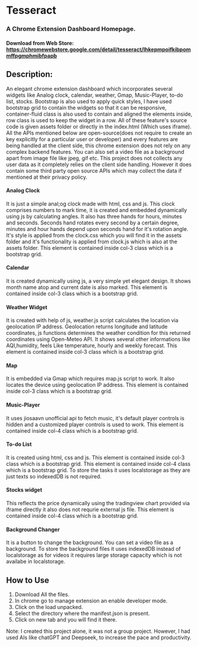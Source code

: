 # Tesseract
### A Chrome Extension Dashboard Homepage.
#### Download from Web Store: https://chromewebstore.google.com/detail/tesseract/lhkepmpoifkibpommffpgmphmibfpapb
## Description:
An elegant chrome extension dashboard which incorporates several widgets like Analog clock, calendar, weather,
Gmap, Music-Player, to-do list, stocks. Bootstrap is also used to apply quick styles, I have used bootstrap grid to contain the widgets so that it
can be responsive, container-fluid class is also used to contain and aligned the elements inside, row class is used to keep the widget in a row.
All of these feature's source code is given assets folder or directly in the index.html (Which uses iframe). All the APIs mentioned below are open-source(does not require to create an key explicitly for a particular user or developer) and every features are being handled at the client side, this chrome extension does not rely on any complex backend features. You can also set a video file as a background apart from image file like jpeg, gif etc. This project does not collects any user data as it completely relies on the client side handling. However it does contain some third party open source APIs which may collect the data
if mentioned at their privacy policy.

#### Analog Clock
It is just a simple anal;og clock made with html, css and js. This clock
comprises numbers to mark time, it is created and embedded dynamically using js by calculating angles.
It also has three hands for hours, minutes and seconds. Seconds hand rotates every second by a certain degree, minutes and hour
hands depend upon seconds hand for it's rotation angle. It's style is applied from the clock.css which you will find it in the assets folder and it's
functionality is applied from clock.js which is also at the assets folder. This element is contained inside col-3 class which is a bootstrap grid.

#### Calendar
It is created dynamically using js, a very simple yet elegant design. It shows month name atop and current date is also marked. This element is contained inside
col-3 class which is a bootstrap grid.

#### Weather Widget
It is created with help of js, weather.js script calculates the location via geolocation IP address. Geolocation returns longitude and latitude coordinates, js functions determines the weather condition for this returned coordinates using Open-Meteo API. It shows several other informations like AQI,humidity, feels Like temperature, hourly and weekly forecast. This element is contained inside
col-3 class which is a bootstrap grid.

#### Map
It is embedded via Gmap which requires map.js script to work. It also locates the device using geolocation IP address. This element is contained inside
col-3 class which is a bootstrap grid.

#### Music-Player
It uses jiosaavn unofficial api to fetch music, it's default player controls is hidden and a customized player controls is used to work. This element is contained inside col-4 class which is a bootstrap grid.

#### To-do List
It is created using html, css and js. This element is contained inside col-3 class which is a bootstrap grid. This element is contained inside col-4 class which is a bootstrap grid. To store the tasks it uses localstorage as they are just texts so indexedDB is not required.

#### Stocks widget
This reflects the price dynamically using the tradingview chart provided via iframe directly it also does not requrie external js file. This element is contained inside col-4 class which is a bootstrap grid.

#### Background Changer
It is a button to change the background. You can set a video file as a background. To store the background files it uses indexedDB instead of localstorage
as for videos it requires large storage capacity which is not availabe in localstorage.

## How to Use
1. Download All the files.
2. In chrome go to manage extension an enable developer mode.
3. Click on the load unpacked.
4. Select the directory where the manifest.json is present.
5. Click on new tab and you will find it there.


Note: I created this project alone, it was not a group project. However, I had used AIs like chatGPT and Deepseek, to increase the pace and productivity.

